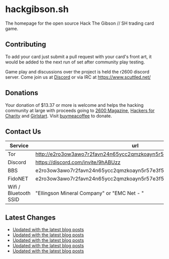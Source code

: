 # hackgibson.sh
The homepage for the open source Hack The Gibson // SH trading card game.


## Contributing

To add your card just submit a pull request with your card's front art, it would be added to the next run of set after community play testing.

Game play and discussions over the project is held the r2600 discord server. Come join us at [Discord](https://discord.com/invite/9hABUzz) or via IRC at https://www.scuttled.net/


## Donations

Your donation of $13.37 or more is welcome and helps the hacking community at large with proceeds going to [2600 Magazine](https://2600.com/), [Hackers for Charity](https://hackersforcharity.org) and [Girlstart](https://girlstart.org).  Visit [buymeacoffee](https://www.buymeacoffee.com/hackgibson.sh) to donate.


## Contact Us

Service | url
-|-
Tor | http://e2ro3ow3awo7r2favn24n65ycc2qmzkoayn5r57e3f56nvjwdcgg32ad.onion
Discord | https://discord.com/invite/9hABUzz
BBS | e2ro3ow3awo7r2favn24n65ycc2qmzkoayn5r57e3f56nvjwdcgg32ad.onion:23
FidoNET | e2ro3ow3awo7r2favn24n65ycc2qmzkoayn5r57e3f56nvjwdcgg32ad.onion:24554
Wifi / Bluetooth SSID | "Ellingson Mineral Company" or "EMC Net - <fidonet address>"

## Latest Changes
<!-- BLOG-POST-LIST:START -->
- [Updated with the latest blog posts](https://github.com/DFW2600/hackgibson.sh/commit/ff11c6b1992d85c5bd84a7efd2d04ee4c2d4dff1)
- [Updated with the latest blog posts](https://github.com/DFW2600/hackgibson.sh/commit/ca671ca73ef9bb7b123b83d394f5dac7ae676a30)
- [Updated with the latest blog posts](https://github.com/DFW2600/hackgibson.sh/commit/4b3dc159cc4ccd5c9b0403ac5d986ab9ff0393ca)
- [Updated with the latest blog posts](https://github.com/DFW2600/hackgibson.sh/commit/265dd9dfe6afb95bfbe4a4791bf09f439f32e80f)
- [Updated with the latest blog posts](https://github.com/DFW2600/hackgibson.sh/commit/71787f7f2ba8a507051962e99049f0e06b6c1b5a)
<!-- BLOG-POST-LIST:END -->
